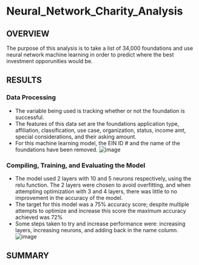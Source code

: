 # Neural_Network_Charity_Analysis

## OVERVIEW

The purpose of this analysis is to take a list of 34,000 foundations and use neural network machine learning in order to predict where the best investment opporunities would be.


## RESULTS

### Data Processing
- The variable being used is tracking whether or not the foundation is successful.
- The features of this data set are the foundations application type, affiliation, classification, use case, organization, status, income amt, special considerations, and their asking amount.
- For this machine learning model, the EIN ID # and the name of the foundations have been removed.
![image](https://user-images.githubusercontent.com/102704559/185723326-50d8e3d2-b90e-42ad-9abd-048523f55d29.png)


### Compiling, Training, and Evaluating the Model

- The model used 2 layers with 10 and 5 neurons respectively, using the relu function. The 2 layers were chosen to avoid overfitting, and when attempting optimization with 3 and 4 layers, there was little to no improvement in the accuracy of the model.
- The target for this model was a 75% accuracy score; despite multiple attempts to optimize and increase this score the maximum accuracy achieved was 72%
- Some steps taken to try and increase performance were: increasing layers, increasing neurons, and adding back in the name column.
![image](https://user-images.githubusercontent.com/102704559/185723451-3ebedf46-284b-4330-bb91-e94b8e0aebc2.png)

## SUMMARY
